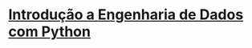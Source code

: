 # [Introdução a Engenharia de Dados com Python](https://web.dio.me/course/introducao-a-engenharia-de-dados-com-python/learning/7d2fc2e4-4b6a-4725-afd6-43b1f1796e36)
